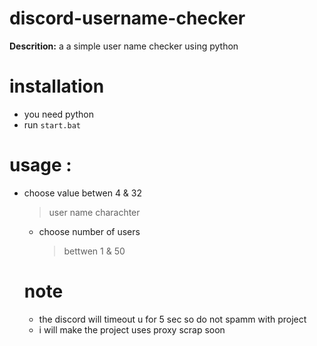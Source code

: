 # discord-username-checker
**Descrition:** a a simple user name checker using python 
# installation
- you need python
- run `start.bat`
# usage :
- choose value betwen 4 & 32
  > user name charachter
  - choose number of users
    > bettwen 1 & 50
  # note
  - the discord will timeout u for 5 sec so do not spamm with project
  - i will make the project uses proxy scrap soon
